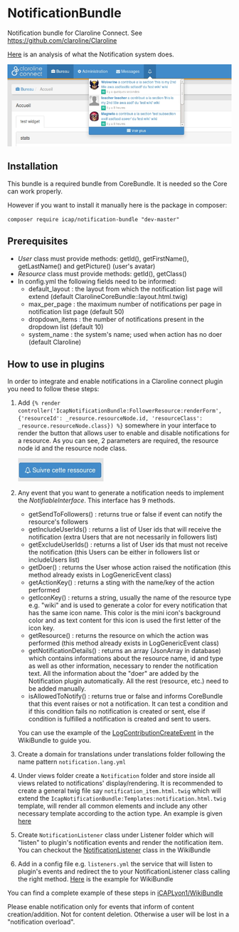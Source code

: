 NotificationBundle
==================

Notification bundle for Claroline Connect. See https://github.com/claroline/Claroline

[Here](https://github.com/iCAPLyon1/NotificationBundle/blob/master/Resources/doc/system_description.md) is an analysis of what the Notification system does.

![Notification dropdown](Resources/doc/img/notifications_dropdown.jpg "Notification dropdown")

Installation
-------------------------

This bundle is a required bundle from CoreBundle. It is needed so the Core can work properly.

However if you want to install it manually here is the package in composer:

`composer require icap/notification-bundle "dev-master"`

Prerequisites
------------------------

*	*User* class must provide methods: getId(), getFirstName(), getLastName() and getPicture() (user's avatar)
*	*Resource* class must provide methods: getId(), getClass() 
*	In config.yml the following fields need to be informed:
    - default_layout : the layout from which the notification list page will extend (default ClarolineCoreBundle::layout.html.twig)
    - max_per_page : the maximum number of notifications per page in notification list page (default 50)
    - dropdown_items : the number of notifications present in the dropdown list (default 10)
    - system_name : the system's name; used when action has no doer (default Claroline)

How to use in plugins
-----------------------------

In order to integrate and enable notifications in a Claroline connect plugin you need to follow these steps:

1.  Add
    `{% render controller('IcapNotificationBundle:FollowerResource:renderForm', {'resourceId': _resource.resourceNode.id, 'resourceClass': _resource.resourceNode.class}) %}`
    somewhere in your interface to render the button that allows user to enable and disable notifications for a resource.     As you can see, 2 parameters are required, the resource node id and the resource node class. 
    
    ![enable notification button](Resources/doc/img/follow_button.jpg "enable notification button")
2.  Any event that you want to generate a notification needs to implement the *NotifiableInterface*. This interface has 9 methods.
    -   getSendToFollowers() : returns true or false if event can notify the resource's followers
    -   getIncludeUserIds() : returns a list of User ids that will receive the notification (extra Users that are not necessarily in followers list)
    -   getExcludeUserIds() : returns a list of User ids that must not receive the notification (this Users can be either in followers list or includeUsers list)
    -   getDoer() : returns the User whose action raised the notification (this method already exists in LogGenericEvent class)
    -   getActionKey() : returns a sting with the name/key of the action performed
    -   getIconKey() : returns a string, usually the name of the resource type e.g. "wiki" and is used to generate a color for every notification that has the same icon name. This color is the mini icon's background color and as text content for this icon is used the first letter of the icon key.
    -   getResource() : returns the resource on which the action was performed (this method already exists in LogGenericEvent class)
    -   getNotificationDetails() : returns an array (JsonArray in database) which contains informations about the resource name, id and type as well as other information, necessary to render the notification text. All the information about the "doer" are added by the Notification plugin automatically. All the rest (resource, etc.) need to be added manually.
    -   isAllowedToNotify() : returns true or false and informs CoreBundle that this event raises or not a notification. It can test a condition and if this condition fails no notification is created or sent, else if condition is fulfilled a notification is created and sent to users.
    
    You can use the example of the [LogContributionCreateEvent](https://github.com/iCAPLyon1/WikiBundle/blob/master/Event/Log/LogContributionCreateEvent.php) in the WikiBundle to guide you. 

3.  Create a domain for translations under translations folder following the name pattern `notification.lang.yml`
4.  Under views folder create a `Notification` folder and store inside all views related to notifications' display/rendering. It is recommended to create a general twig file say `notification_item.html.twig` which will extend the `IcapNotificationBundle:Templates:notification.html.twig` template, will render all common elements and include any other necessary template according to the action type. An example is given [here](https://github.com/iCAPLyon1/WikiBundle/blob/master/Resources/views/Notification/notification_item.html.twig)
5.  Create `NotificationListener` class under Listener folder which will "listen" to plugin's notification events and render the notification item. You can checkout the [NotificationListener](https://github.com/iCAPLyon1/WikiBundle/blob/master/Listener/NotificationListener.php) class in the WikiBundle
6.  Add in a config file e.g. `listeners.yml` the service that will listen to plugin's events and redirect the to your NotificationListener class calling the right method. [Here](https://github.com/iCAPLyon1/WikiBundle/blob/master/Resources/config/services/listeners.yml) is the example for WikiBundle

You can find a complete example of these steps in [iCAPLyon1/WikiBundle](https://github.com/iCAPLyon1/WikiBundle)

Please enable notification only for events that inform of content creation/addition. Not for content deletion. Otherwise a user will be lost in a "notification overload". 


